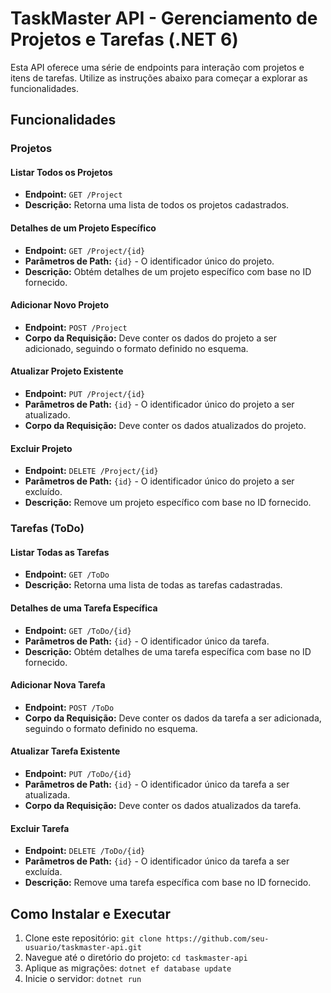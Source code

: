 # TaskMaster API - Gerenciamento de Projetos e Tarefas (.NET 6)

Esta API oferece uma série de endpoints para interação com projetos e itens de tarefas. Utilize as instruções abaixo para começar a explorar as funcionalidades.

## Funcionalidades

### Projetos

#### Listar Todos os Projetos

- **Endpoint:** `GET /Project`
- **Descrição:** Retorna uma lista de todos os projetos cadastrados.

#### Detalhes de um Projeto Específico

- **Endpoint:** `GET /Project/{id}`
- **Parâmetros de Path:** `{id}` - O identificador único do projeto.
- **Descrição:** Obtém detalhes de um projeto específico com base no ID fornecido.

#### Adicionar Novo Projeto

- **Endpoint:** `POST /Project`
- **Corpo da Requisição:** Deve conter os dados do projeto a ser adicionado, seguindo o formato definido no esquema.

#### Atualizar Projeto Existente

- **Endpoint:** `PUT /Project/{id}`
- **Parâmetros de Path:** `{id}` - O identificador único do projeto a ser atualizado.
- **Corpo da Requisição:** Deve conter os dados atualizados do projeto.

#### Excluir Projeto

- **Endpoint:** `DELETE /Project/{id}`
- **Parâmetros de Path:** `{id}` - O identificador único do projeto a ser excluído.
- **Descrição:** Remove um projeto específico com base no ID fornecido.

### Tarefas (ToDo)

#### Listar Todas as Tarefas

- **Endpoint:** `GET /ToDo`
- **Descrição:** Retorna uma lista de todas as tarefas cadastradas.

#### Detalhes de uma Tarefa Específica

- **Endpoint:** `GET /ToDo/{id}`
- **Parâmetros de Path:** `{id}` - O identificador único da tarefa.
- **Descrição:** Obtém detalhes de uma tarefa específica com base no ID fornecido.

#### Adicionar Nova Tarefa

- **Endpoint:** `POST /ToDo`
- **Corpo da Requisição:** Deve conter os dados da tarefa a ser adicionada, seguindo o formato definido no esquema.

#### Atualizar Tarefa Existente

- **Endpoint:** `PUT /ToDo/{id}`
- **Parâmetros de Path:** `{id}` - O identificador único da tarefa a ser atualizada.
- **Corpo da Requisição:** Deve conter os dados atualizados da tarefa.

#### Excluir Tarefa

- **Endpoint:** `DELETE /ToDo/{id}`
- **Parâmetros de Path:** `{id}` - O identificador único da tarefa a ser excluída.
- **Descrição:** Remove uma tarefa específica com base no ID fornecido.

## Como Instalar e Executar

1. Clone este repositório: `git clone https://github.com/seu-usuario/taskmaster-api.git`
2. Navegue até o diretório do projeto: `cd taskmaster-api`
3. Aplique as migrações: `dotnet ef database update`
4. Inicie o servidor: `dotnet run`

